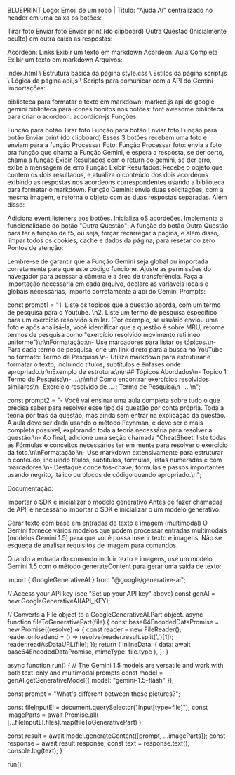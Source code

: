 BLUEPRINT
Logo: Emoji de um robô | Título: "Ajuda Ai" centralizado no header
em uma caixa os botões:

Tirar foto
Enviar foto
Enviar print (do clipboard)
Outra Questão (Inicialmente oculto)
em outra caixa as respostas:

Acordeon: Links
Exibir um texto em markdown
Acordeon: Aula Completa
Exibir um texto em markdown
Arquivos:

index.html \ Estrutura básica da página
style.css \ Estilos da página
script.js \ Lógica da página
api.js \ Scripts para comunicar com a API do Gemini
Importações:

biblioteca para formatar o texto em markdown: marked.js
api do google gemini
biblioteca para ícones bonitos nos botões: font awesome
biblioteca para criar o acordeon: accordion-js
Funções:

Função para botão Tirar foto
Função para botão Enviar foto
Função para botão Enviar print (do clipboard) Esses 3 botões recebem uma foto e enviam para a função Processar Foto:
Função Processar foto:
envia a foto pra função que chama a Função Gemini, e espera a resposta,
se der certo, chama a função Exibir Resultados com o return do gemini,
se der erro, exibe a mensagem de erro
Função Exibir Resultados:
Recebe o objeto que contém os dois resultados, e atualiza o conteúdo dos dois acordeons exibindo as respostas nos acordeons correspondentes usando a biblioteca para formatar o markdown.
Função Gemini: envia duas solicitações, com a mesma imagem, e retorna o objeto com as duas respostas separadas.
Além disso:

Adiciona event listeners aos botões.
Inicializa oS acordeões.
Implementa a funcionalidade do botão "Outra Questão": A função do botão Outra Questão para ter a função de f5, ou seja, forçar recarregar a página, e além disso, limpar todos os cookies, cache e dados da página, para resetar do zero
Pontos de atenção:

Lembre-se de garantir que a Função Gemini seja global ou importada corretamente para que este código funcione.
Ajuste as permissões do navegador para acessar a câmera e a área de transferência.
Faça a importação necessária em cada arquivo, declare as variaveis locais e globais necessárias, importe corretamente a api do Gemini
Prompts:

const prompt1 = "1. Liste os tópicos que a questão aborda, com um termo de pesquisa para o Youtube. \n2. Liste um termo de pesquisa específico para um exercício resolvido similar. (Por exemplo, se usuário enviou uma foto e após analisá-la, você identificar que a questão é sobre MRU, retorne termos de pesquisa como "exercício resolvido movimento retilíneo uniforme")\n\nFormatação:\n- Use marcadores para listar os tópicos.\n- Para cada termo de pesquisa, crie um link direto para a busca no YouTube no formato: Termo de Pesquisa.\n- Utilize markdown para estruturar e formatar o texto, incluindo títulos, subtítulos e ênfases onde apropriado.\n\nExemplo de estrutura:\n\n## Tópicos Abordados\n- Tópico 1: Termo de Pesquisa\n- ...\n\n## Como encontrar exercícios resolvidos similares\n- Exercício resolvido de ... : Termo de Pesquisa\n- ...\n";

const prompt2 = "- Você vai ensinar uma aula completa sobre tudo o que precisa saber para resolver esse tipo de questão por conta própria. Toda a teoria por trás da questão, mas ainda sem entrar na explicação da questão. A aula deve ser dada usando o método Feynman, e deve ser o mais completa possível, explorando toda a teoria necessária para resolver a questão.\n- Ao final, adicione uma seção chamada "CheatSheet: liste todas as Fórmulas e conceitos necessários ter em mente para resolver o exercício da foto.\n\nFormatação:\n- Use markdown extensivamente para estruturar o conteúdo, incluindo títulos, subtítulos, fórmulas, listas numeradas e com marcadores.\n- Destaque conceitos-chave, fórmulas e passos importantes usando negrito, itálico ou blocos de código quando apropriado.\n";

Documentação:

Importar o SDK e inicializar o modelo generativo Antes de fazer chamadas de API, é necessário importar o SDK e inicializar o um modelo generativo.

<script type="importmap">
  {
    "imports": {
      "@google/generative-ai": "https://esm.run/@google/generative-ai"
    }
  }
</script>
<script type="module">
  import { GoogleGenerativeAI } from "@google/generative-ai";

  // Fetch your API_KEY
  const API_KEY = "...";
  // Reminder: This should only be for local testing

  // Access your API key (see "Set up your API key" above)
  const genAI = new GoogleGenerativeAI(API_KEY);

  // ...

  // The Gemini 1.5 models are versatile and work with most use cases
  const model = genAI.getGenerativeModel({ model: "gemini-1.5-flash"});

  // ...
</script>
Gerar texto com base em entradas de texto e imagem (multimodal) O Gemini fornece vários modelos que podem processar entradas multimodais (modelos Gemini 1.5) para que você possa inserir texto e imagens. Não se esqueça de analisar requisitos de imagem para comandos.

Quando a entrada do comando incluir texto e imagens, use um modelo Gemini 1.5 com o método generateContent para gerar uma saída de texto:

import { GoogleGenerativeAI } from "@google/generative-ai";

// Access your API key (see "Set up your API key" above) const genAI = new GoogleGenerativeAI(API_KEY);

// Converts a File object to a GoogleGenerativeAI.Part object. async function fileToGenerativePart(file) { const base64EncodedDataPromise = new Promise((resolve) => { const reader = new FileReader(); reader.onloadend = () => resolve(reader.result.split(',')[1]); reader.readAsDataURL(file); }); return { inlineData: { data: await base64EncodedDataPromise, mimeType: file.type }, }; }

async function run() { // The Gemini 1.5 models are versatile and work with both text-only and multimodal prompts const model = genAI.getGenerativeModel({ model: "gemini-1.5-flash" });

const prompt = "What's different between these pictures?";

const fileInputEl = document.querySelector("input[type=file]"); const imageParts = await Promise.all( [...fileInputEl.files].map(fileToGenerativePart) );

const result = await model.generateContent([prompt, ...imageParts]); const response = await result.response; const text = response.text(); console.log(text); }

run();